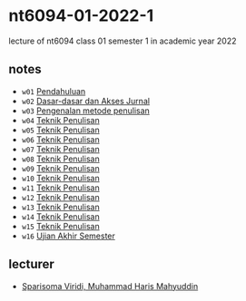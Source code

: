 # nt6094-01-2022-1
lecture of nt6094 class 01 semester 1 in academic year 2022


## notes
+ `w01` [Pendahuluan](note/01)
+ `w02` [Dasar-dasar dan Akses Jurnal](note/02)
+ `w03` [Pengenalan metode penulisan](note/03)
+ `w04` [Teknik Penulisan](note/04)
+ `w05` [Teknik Penulisan](note/05)
+ `w06` [Teknik Penulisan](note/06)
+ `w07` [Teknik Penulisan](note/07)
+ `w08` [Teknik Penulisan](note/08)
+ `w09` [Teknik Penulisan](note/09)
+ `w10` [Teknik Penulisan](note/10)
+ `w11` [Teknik Penulisan](note/11)
+ `w12` [Teknik Penulisan](note/12)
+ `w13` [Teknik Penulisan](note/13)
+ `w14` [Teknik Penulisan](note/14)
+ `w15` [Teknik Penulisan](note/15)
+ `w16` [Ujian Akhir Semester](note/16)


## lecturer
+ [Sparisoma Viridi, Muhammad Haris Mahyuddin](todo/img/nt6094-01-2022-1.png)